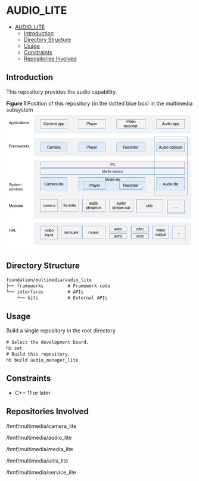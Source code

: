# AUDIO\_LITE<a name="EN-US_TOPIC_0000001080430608"></a>

- [AUDIO\_LITE<a name="EN-US_TOPIC_0000001080430608"></a>](#audio_lite)
  - [Introduction<a name="section11660541593"></a>](#introduction)
  - [Directory Structure<a name="section178251437756"></a>](#directory-structure)
  - [Usage<a name="section1648194512427"></a>](#usage)
  - [Constraints<a name="section722512541395"></a>](#constraints)
  - [Repositories Involved<a name="section1371113476307"></a>](#repositories-involved)

## Introduction<a name="section11660541593"></a>

This repository provides the audio capability.

**Figure  1**  Position of this repository \(in the dotted blue box\) in the multimedia subsystem<a name="fig584652218594"></a>  
![](figures/audio_lite_en.png "audio_lite_en")

## Directory Structure<a name="section178251437756"></a>

```
foundation/multimedia/audio_lite
├── frameworks         # Framework code
└── interfaces         # APIs
    └── kits           # External APIs
```

## Usage<a name="section1648194512427"></a>

Build a single repository in the root directory.

```
# Select the development board.
hb set  
# Build this repository.
hb build audio_manager_lite 
```

## Constraints<a name="section722512541395"></a>

-   C++ 11 or later

## Repositories Involved<a name="section1371113476307"></a>

/hmf/multimedia/camera\_lite

/hmf/multimedia/audio\_lite

/hmf/multimedia/media\_lite

/hmf/multimedia/utils\_lite

/hmf/multimedia/service\_lite

